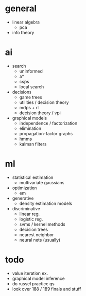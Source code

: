 # general

- linear algebra
  - pca
- info theory

# ai

- search
  - uninformed
  - a*
  - csps
  - local search
- decisions
  - game trees
  - utilities / decision theory
  - mdps + rl
  - decision theory / vpi
- graphical models
  - independence / factorization
  - elimination
  - propagation-factor graphs
  - hmms
  - kalman filters

# ml

- statistical estimation
  - multivariate gaussians
- optimization
  - em
- generative
  - density estimation models
- discriminative
  - linear reg.
  - logistic reg.
  - svms / kernel methods
  - decision trees
  - nearest neighbor
  - neural nets (usually)

# todo

- value iteration ex.
- graphical model inference
- do russel practice qs
- look over 188 / 189 finals and stuff

